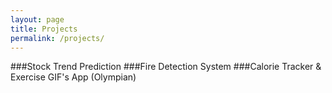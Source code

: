 ```yaml
---
layout: page
title: Projects
permalink: /projects/
---
```


###Stock Trend Prediction 
###Fire Detection System
###Calorie Tracker & Exercise GIF's App (Olympian)
